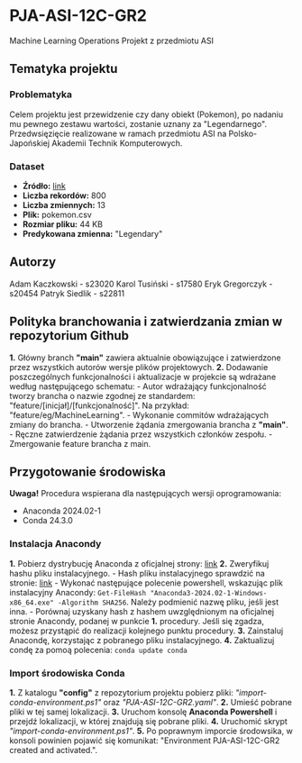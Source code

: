 # PJA-ASI-12C-GR2

Machine Learning Operations Projekt z przedmiotu ASI

## Tematyka projektu

### Problematyka

Celem projektu jest przewidzenie czy dany obiekt (Pokemon), po nadaniu mu pewnego zestawu wartości, zostanie uznany za "Legendarnego".
Przedwsięzięcie realizowane w ramach przedmiotu ASI na Polsko-Japońskiej Akademii Technik Komputerowych.

### Dataset

- **Źródło:** [link](https://github.com/pycaret/pycaret/blob/master/datasets/pokemon.csv)
- **Liczba rekordów:** 800
- **Liczba zmiennych:** 13
- **Plik:** pokemon.csv
- **Rozmiar pliku:** 44 KB
- **Predykowana zmienna:** "Legendary"

## Autorzy

Adam Kaczkowski - s23020
Karol Tusiński - s17580
Eryk Gregorczyk - s20454
Patryk Siedlik - s22811

## Polityka branchowania i zatwierdzania zmian w repozytorium Github

**1.** Główny branch **"main"** zawiera aktualnie obowiązujące i zatwierdzone przez wszystkich autorów wersje plików projektowych.
**2.** Dodawanie poszczególnych funkcjonalności i aktualizacje w projekcie są wdrażane według następującego schematu:
    - Autor wdrażający funkcjonalność tworzy brancha o nazwie zgodnej ze standardem: "feature/[inicjał]/[funkcjonalność]". Na przykład: "feature/eg/MachineLearning".
    - Wykonanie commitów wdrażających zmiany do brancha.
    - Utworzenie żądania zmergowania brancha z **"main"**.
    - Ręczne zatwierdzenie żądania przez wszystkich członków zespołu.
    - Zmergowanie feature brancha z main.

## Przygotowanie środowiska

**Uwaga!**
Procedura wspierana dla następujących wersji oprogramowania:

- Anaconda 2024.02-1
- Conda 24.3.0

### Instalacja Anacondy

**1.** Pobierz dystrybucję Anaconda z oficjalnej strony: [link](https://www.anaconda.com/download/)
**2.** Zweryfikuj hashu pliku instalacyjnego.
    - Hash pliku instalacyjnego sprawdzić na stronie: [link](https://docs.anaconda.com/free/anaconda/hashes/)
    - Wykonać następujące polecenie powershell, wskazując plik instalacyjny Anacondy: `Get-FileHash "Anaconda3-2024.02-1-Windows-x86_64.exe" -Algorithm SHA256`. Należy podmienić nazwę pliku, jeśli jest inna.
    - Porównaj uzyskany hash z hashem uwzględnionym na oficjalnej stronie Anacondy, podanej w punkcie **1.** procedury. Jeśli się zgadza, możesz przystąpić do realizacji kolejnego punktu procedury.
**3.** Zainstaluj Anacondę, korzystając z pobranego pliku instalacyjnego.
**4.** Zaktualizuj condę za pomoą polecenia:
`conda update conda`

### Import środowiska Conda

**1.** Z katalogu **"config"** z repozytorium projektu pobierz pliki: *"import-conda-environment.ps1"* oraz *"PJA-ASI-12C-GR2.yaml"*.
**2.** Umieść pobrane pliki w tej samej lokalizacji.
**3.** Uruchom konsolę **Anaconda Powershell** i przejdź lokalizacji, w której znajdują się pobrane pliki.
**4.** Uruchomić skrypt *"import-conda-environment.ps1"*.
**5.** Po poprawnym imporcie środowsika, w konsoli powinien pojawić się komunikat: "Environment PJA-ASI-12C-GR2 created and activated.".
